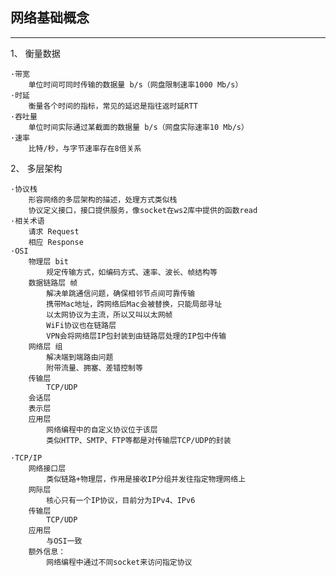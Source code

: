 ## 网络基础概念
---
1、 衡量数据
	
	·带宽
		单位时间可同时传输的数据量 b/s（网盘限制速率1000 Mb/s）
	·时延
		衡量各个时间的指标，常见的延迟是指往返时延RTT
	·吞吐量
		单位时间实际通过某截面的数据量 b/s（网盘实际速率10 Mb/s）
	·速率
		比特/秒，与字节速率存在8倍关系

2、 多层架构

	·协议栈
		形容网络的多层架构的描述，处理方式类似栈
		协议定义接口，接口提供服务，像socket在ws2库中提供的函数read
	·相关术语
		请求 Request
		相应 Response
	·OSI
		物理层 bit
			规定传输方式，如编码方式、速率、波长、帧结构等
		数据链路层 帧
			解决单跳通信问题，确保相邻节点间可靠传输
			携带Mac地址，跨网络后Mac会被替换，只能局部寻址
			以太网协议为主流，所以又叫以太网帧
			WiFi协议也在链路层
			VPN会将网络层IP包封装到由链路层处理的IP包中传输
		网络层 组
			解决端到端路由问题
			附带流量、拥塞、差错控制等
		传输层
			TCP/UDP
		会话层
		表示层
		应用层
			网络编程中的自定义协议位于该层
			类似HTTP、SMTP、FTP等都是对传输层TCP/UDP的封装
	
	·TCP/IP
		网络接口层
			类似链路+物理层，作用是接收IP分组并发往指定物理网络上
		网际层
			核心只有一个IP协议，目前分为IPv4、IPv6
		传输层
			TCP/UDP
		应用层
			与OSI一致
		额外信息：
			网络编程中通过不同socket来访问指定协议



